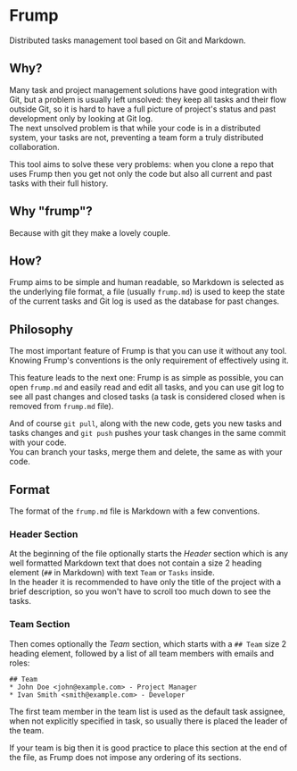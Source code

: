 # Frump

Distributed tasks management tool based on Git and Markdown.

## Why?

Many task and project management solutions have good integration with Git, 
but a problem is usually left unsolved: they keep all tasks and their flow
outside Git, so it is hard to have a full picture of project's status and past
development only by looking at Git log.  
The next unsolved problem is that while your code is in a distributed system,
your tasks are not, preventing a team form a truly distributed collaboration.  

This tool aims to solve these very problems: when you clone a repo that uses 
Frump then you get not only the code but also all current and past tasks 
with their full history. 

## Why "frump"?

Because with git they make a lovely couple.

## How?

Frump aims to be simple and human readable, so Markdown is selected as the 
underlying file format, a file (usually `frump.md`) is used to keep the state 
of the current tasks and Git log is used as the database for past changes.

## Philosophy

The most important feature of Frump is that you can use it without any tool. 
Knowing Frump's conventions is the only requirement of effectively using it.  

This feature leads to the next one: Frump is as simple as possible, you can 
open `frump.md` and easily read and edit all tasks, and you can use git log 
to see all past changes and closed tasks (a task is considered closed when
is removed from `frump.md` file).  

And of course `git pull`, along with the new code, gets you new tasks and tasks 
changes and `git push` pushes your task changes in the same commit with your code.  
You can branch your tasks, merge them and delete, the same as with your code. 

## Format

The format of the `frump.md` file is Markdown with a few conventions.  

### Header Section

At the beginning of the file optionally starts the _Header_ section which is
any well formatted Markdown text that does not contain a size 2 heading element
(`##` in Markdown) with text `Team` or `Tasks` inside.  
In the header it is recommended to have only the title of the project with a 
brief description, so you won't have to scroll too much down to see the tasks.

### Team Section

Then comes optionally the _Team_ section, which starts with a `## Team` size 2 heading element,
followed by a list of all team members with emails and roles:
```
## Team
* John Doe <john@example.com> - Project Manager
* Ivan Smith <smith@example.com> - Developer
```    
The first team member in the team list is used as the default task assignee, when not 
explicitly specified in task, so usually there is placed the leader of the team.  

If your team is big then it is good practice to place this section at the end of the file,
as Frump does not impose any ordering of its sections.
